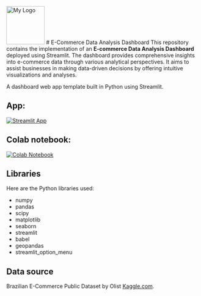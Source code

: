 <img src="./img_icon.png" alt="My Logo" width="100"> # E-Commerce Data Analysis Dashboard
This repository contains the implementation of an **E-commerce Data Analysis Dashboard** deployed using Streamlit. The dashboard provides comprehensive insights into e-commerce data through various analytical perspectives. It aims to assist businesses in making data-driven decisions by offering intuitive visualizations and analyses.

A dashboard web app template built in Python using Streamlit.

## App:

[![Streamlit App](https://static.streamlit.io/badges/streamlit_badge_black_white.svg)](https://reksa-dashboard.streamlit.app/)

## Colab notebook:
[![Colab Notebook](https://colab.research.google.com/assets/colab-badge.svg)](https://colab.research.google.com/drive/1nEoGv81s4V6xQXyWLrH9mi97WQuH8pmz#scrollTo=NJfzNXQwumKZ)

## Libraries
Here are the Python libraries used:
- numpy
- pandas
- scipy
- matplotlib
- seaborn
- streamlit
- babel
- geopandas
- streamlit_option_menu

## Data source
Brazilian E-Commerce Public Dataset by Olist [Kaggle.com](https://www.kaggle.com/datasets/olistbr/brazilian-ecommerce).
